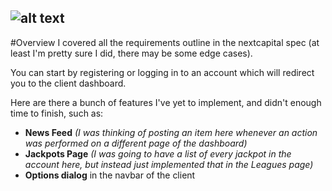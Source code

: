 ![alt text](http://i.imgur.com/Ho5xHfE.png)
------
#Overview
I covered all the requirements outline in the nextcapital spec (at least I'm pretty sure I did, there may be some edge cases).

You can start by registering or logging in to an account which will redirect you to the client dashboard.

Here are there a bunch of features I've yet to implement, and didn't enough time to finish, such as: 
+ **News Feed** *(I was thinking of posting an item here whenever an action was performed on a different page of the dashboard)*
+ **Jackpots Page** *(I was going to have a list of every jackpot in the account here, but instead just implemented that in the Leagues page)*
+ **Options dialog** in the navbar of the client 